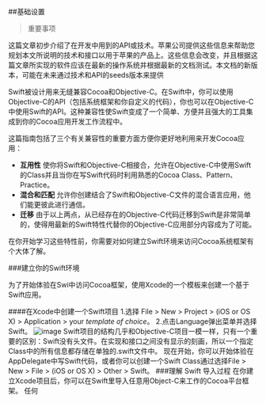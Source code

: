 ##基础设置
>重要事项
>
这篇文章初步介绍了在开发中用到的API或技术。苹果公司提供这些信息来帮助您规划本文所说明的技术和接口以用于苹果的产品上。这些信息会改变，并且根据这篇文章所实现的软件应该在最新的操作系统并根据最新的文档测试。本文档的新版本，可能在未来通过技术和API的seeds版本来提供

Swift被设计用来无缝兼容Cocoa和Objective-C。在Swift中，你可以使用Objective-C的API（包括系统框架和你自定义的代码），你也可以在Objective-C中使用Swift的API。这种兼容性使Swift变成了一个简单、方便并且强大的工具集成到你的Cocoa应用开发工作流程中。

这篇指南包括了三个有关兼容性的重要方面方便你更好地利用来开发Cocoa应用：

* **互用性** 使你将Swift和Objective-C相接合，允许在Objective-C中使用Swift的Class并且当你在写Swift代码时利用熟悉的Cocoa Class、Pattern、Practice。
* **混合和匹配** 允许你创建结合了Swift和Objective-C文件的混合语言应用，他们能更彼此进行通信。
* **迁移** 由于以上两点，从已经存在的Objective-C代码迁移到Swift是非常简单的，使得用最新的Swift特性代替你的Objective-C应用部分内容成为了可能。

在你开始学习这些特性前，你需要对如何建立Swift环境来访问Cocoa系统框架有个大体了解。

###建立你的Swift环境

为了开始体验在Swi中访问Cocoa框架，使用Xcode的一个模板来创建一个基于Swift应用。

####在Xcode中创建一个Swift项目
1.选择 File > New > Project > (iOS or OS X) > Application > your *template of choice*。
2.点击Language弹出菜单并选择Swift。
![image](https://developer.apple.com/library/prerelease/ios/documentation/Swift/Conceptual/BuildingCocoaApps/Art/newproject_2x.png)
Swift项目的结构几乎和Objective-C项目一模一样，只有一个重要的区别：Swift没有头文件。在实现和接口之间没有显示的刻画，所以一个指定Class中的所有信息都存储在单独的.swift文件中。
现在开始，你可以开始体验在AppDelegate中写Swift代码，或者你可以创建一个Swift Class通过选择File > New > File > (iOS or OS X) > Other > Swift。
###理解 Swift 导入过程
在你建立Xcode项目后，你可以在Swift里导入任意用Object-C来工作的Cocoa平台框架。
任何
